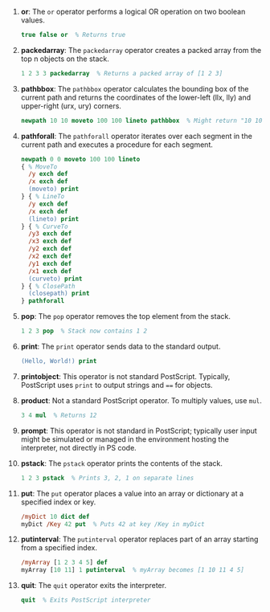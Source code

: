 1. **or**: The `or` operator performs a logical OR operation on two boolean values.
   ```postscript
   true false or  % Returns true
   ```

2. **packedarray**: The `packedarray` operator creates a packed array from the top n objects on the stack.
   ```postscript
   1 2 3 3 packedarray  % Returns a packed array of [1 2 3]
   ```

3. **pathbbox**: The `pathbbox` operator calculates the bounding box of the current path and returns the coordinates of the lower-left (llx, lly) and upper-right (urx, ury) corners.
   ```postscript
   newpath 10 10 moveto 100 100 lineto pathbbox  % Might return "10 10 100 100"
   ```

4. **pathforall**: The `pathforall` operator iterates over each segment in the current path and executes a procedure for each segment.
   ```postscript
   newpath 0 0 moveto 100 100 lineto
   { % MoveTo
     /y exch def
     /x exch def
     (moveto) print
   } { % LineTo
     /y exch def
     /x exch def
     (lineto) print
   } { % CurveTo
     /y3 exch def
     /x3 exch def
     /y2 exch def
     /x2 exch def
     /y1 exch def
     /x1 exch def
     (curveto) print
   } { % ClosePath
     (closepath) print
   } pathforall
   ```

5. **pop**: The `pop` operator removes the top element from the stack.
   ```postscript
   1 2 3 pop  % Stack now contains 1 2
   ```

6. **print**: The `print` operator sends data to the standard output.
   ```postscript
   (Hello, World!) print
   ```

7. **printobject**: This operator is not standard PostScript. Typically, PostScript uses `print` to output strings and `==` for objects.

8. **product**: Not a standard PostScript operator. To multiply values, use `mul`.
   ```postscript
   3 4 mul  % Returns 12
   ```

9. **prompt**: This operator is not standard in PostScript; typically user input might be simulated or managed in the environment hosting the interpreter, not directly in PS code.

10. **pstack**: The `pstack` operator prints the contents of the stack.
    ```postscript
    1 2 3 pstack  % Prints 3, 2, 1 on separate lines
    ```

11. **put**: The `put` operator places a value into an array or dictionary at a specified index or key.
    ```postscript
    /myDict 10 dict def
    myDict /Key 42 put  % Puts 42 at key /Key in myDict
    ```

12. **putinterval**: The `putinterval` operator replaces part of an array starting from a specified index.
    ```postscript
    /myArray [1 2 3 4 5] def
    myArray [10 11] 1 putinterval  % myArray becomes [1 10 11 4 5]
    ```

13. **quit**: The `quit` operator exits the interpreter.
    ```postscript
    quit  % Exits PostScript interpreter
    ```

